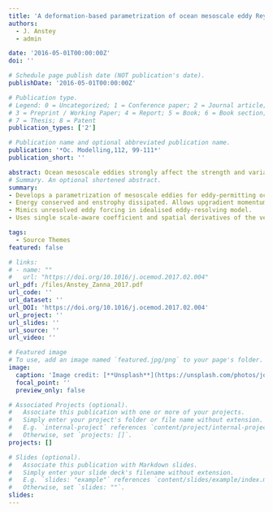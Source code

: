 ```yaml
---
title: 'A deformation-based parametrization of ocean mesoscale eddy Reynolds stresses'
authors:
  - J. Anstey
  - admin

date: '2016-05-01T00:00:00Z'
doi: ''

# Schedule page publish date (NOT publication's date).
publishDate: '2016-05-01T00:00:00Z'

# Publication type.
# Legend: 0 = Uncategorized; 1 = Conference paper; 2 = Journal article;
# 3 = Preprint / Working Paper; 4 = Report; 5 = Book; 6 = Book section;
# 7 = Thesis; 8 = Patent
publication_types: ['2']

# Publication name and optional abbreviated publication name.
publication: '*Oc. Modelling,112, 99-111*'
publication_short: ''

abstract: Ocean mesoscale eddies strongly affect the strength and variability of large-scale ocean jets such as the Gulf Stream and Kuroshio Extension. Their spatial scales are too small to be fully resolved in many current climate models and hence their effects on the large-scale circulation need to be parametrized. Here we propose a parametrization of mesoscale eddy momentum fluxes based on large-scale flow deformation. The parametrization is argued to be suitable for use in eddy-permitting ocean general circulation models, and is motivated by an analogy between turbulence in Newtonian fluids (such as water) and laminar flow in non-Newtonian fluids. A primitive-equations model in an idealised double-gyre configuration at eddy-resolving horizontal resolution is used to diagnose the relationship between the proposed closure and the eddy fluxes resolved by the model. Favourable correlations suggest the closure could provide an appropriate deterministic parametrization of mesoscale eddies. The relationship between the closure and different representations of the Reynolds stress tensor is also described. The parametrized forcing possesses the key quasi-geostrophic turbulence properties of energy conservation and enstrophy dissipation, and allows for upgradient fluxes leading to the sharpening of vorticity gradients. The implementation of the closure for eddy-permitting ocean models requires only velocity derivatives and a single parameter that scales with model resolution.
# Summary. An optional shortened abstract.
summary: 
- Develops a parametrization of mesoscale eddies for eddy-permitting ocean models.
- Energy conserved and enstrophy dissipated. Allows upgradient momentum transfers.
- Mimics unresolved eddy forcing in idealised eddy-resolving model.
- Uses single scale-aware coefficient and spatial derivatives of the velocity.

tags:
  - Source Themes
featured: false

# links:
# - name: ""
#   url: "https://doi.org/10.1016/j.ocemod.2017.02.004"
url_pdf: /files/Anstey_Zanna_2017.pdf
url_code: ''
url_dataset: ''
url_DOI: 'https://doi.org/10.1016/j.ocemod.2017.02.004'
url_project: ''
url_slides: ''
url_source: ''
url_video: ''

# Featured image
# To use, add an image named `featured.jpg/png` to your page's folder.
image:
  caption: 'Image credit: [**Unsplash**](https://unsplash.com/photos/jdD8gXaTZsc)'
  focal_point: ''
  preview_only: false

# Associated Projects (optional).
#   Associate this publication with one or more of your projects.
#   Simply enter your project's folder or file name without extension.
#   E.g. `internal-project` references `content/project/internal-project/index.md`.
#   Otherwise, set `projects: []`.
projects: []

# Slides (optional).
#   Associate this publication with Markdown slides.
#   Simply enter your slide deck's filename without extension.
#   E.g. `slides: "example"` references `content/slides/example/index.md`.
#   Otherwise, set `slides: ""`.
slides:
---
```

